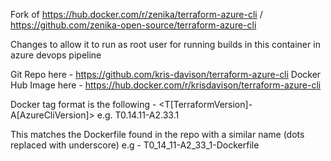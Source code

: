 Fork of https://hub.docker.com/r/zenika/terraform-azure-cli / https://github.com/zenika-open-source/terraform-azure-cli

Changes to allow it to run as root user for running builds in this container in azure devops pipeline

Git Repo here - https://github.com/kris-davison/terraform-azure-cli
Docker Hub Image here - https://hub.docker.com/r/krisdavison/terraform-azure-cli


Docker tag format is the following - <T[TerraformVersion]-A[AzureCliVersion]> e.g. T0.14.11-A2.33.1

This matches the Dockerfile found in the repo with a similar name (dots replaced with underscore) e.g - T0_14_11-A2_33_1-Dockerfile